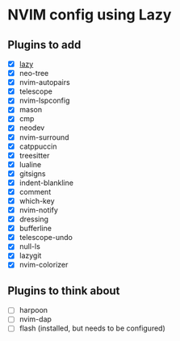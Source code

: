 # NVIM config using Lazy

## Plugins to add

- [x] [lazy](http://localhost:8080)
- [x] neo-tree
- [x] nvim-autopairs
- [x] telescope
- [x] nvim-lspconfig
- [x] mason
- [x] cmp
- [x] neodev
- [x] nvim-surround
- [x] catppuccin
- [x] treesitter
- [x] lualine
- [x] gitsigns
- [x] indent-blankline
- [x] comment
- [x] which-key
- [x] nvim-notify
- [x] dressing
- [x] bufferline
- [x] telescope-undo
- [x] null-ls
- [x] lazygit
- [x] nvim-colorizer

## Plugins to think about

- [ ] harpoon
- [ ] nvim-dap
- [ ] flash (installed, but needs to be configured)
